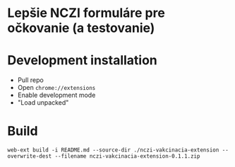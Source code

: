 # Lepšie NCZI formuláre pre očkovanie (a testovanie)


# Development installation

- Pull repo
- Open `chrome://extensions`
- Enable development mode
- "Load unpacked"


# Build

```
web-ext build -i README.md --source-dir ./nczi-vakcinacia-extension --overwrite-dest --filename nczi-vakcinacia-extension-0.1.1.zip
```